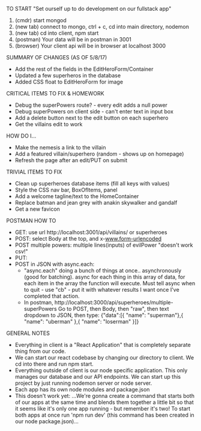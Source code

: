 TO START "Set ourself up to do development on our fullstack app"
1. (cmdr) start mongod
2. (new tab) connect to mongo, ctrl + c, cd into main directory, nodemon
3. (new tab) cd into client, npm start
4. (postman) Your data will be in postman in 3001
5. (browser) Your client api will be in browser at localhost 3000

SUMMARY OF CHANGES (AS OF 5/8/17)
- Add the rest of the fields in the EditHeroForm/Container
- Updated a few superheros in the database
- Added CSS float to EditHeroForm for image

CRITICAL ITEMS TO FIX & HOMEWORK
- Debug the superPowers route? - every edit adds a null power
- Debug superPowers on client side - can't enter text in input box
- Add a delete button next to the edit button on each superhero
- Get the villains edit to work

HOW DO I...
- Make the nemesis a link to the villain
- Add a featured villain/superhero (random - shows up on homepage)
- Refresh the page after an edit/PUT on submit

TRIVIAL ITEMS TO FIX
- Clean up superheroes database items (fill all keys with values)
- Style the CSS nav bar, BoxOfItems, panel
- Add a welcome tagline/text to the HomeContainer
- Replace batman and jean grey with anakin skywalker and gandalf
- Get a new favicon

POSTMAN HOW TO
- GET: use url http://localhost:3001/api/villains/ or superheroes
- POST: select Body at the top, and x-www.form-urlencoded
- POST multiple powers: multiple lines(inputs) of evilPower "doesn't work csv!"
- PUT:
- POST in JSON with async.each:
  -  "async.each" doing a bunch of things at once.. asynchronously (good for batching). async for each thing in this array of data, for each item in the array the function will execute. Must tell async when to quit - use "cb" - put it with whatever results I want once I've completed that action.
  - In postman, http://localhost:3000/api/superheroes/multiple-superPowers Go to POST, then Body, then "raw", then text dropdown to JSON, then type:
    {"data":[{ "name": "superman"},{ "name": "uberman" },{ "name": "loserman" }]}

GENERAL NOTES
- Everything in client is a "React Application" that is completely separate thing from our code.
- We can start our react codebase by changing our directory to client. We cd into there and run npm start.
- Everything outside of client is our node specific application. This only manages our database and our API endpoints. We can start up this project by just running nodemon server or node server.
- Each app has its own node modules and package.json
- This doesn't work yet: ...We're gonna create a command that starts both of our apps at the same time and blends them together a little bit so that it seems like it's only one app running - but remember it's two! To start both apps at once run 'npm run dev' (this command has been created in our node package.json)...
